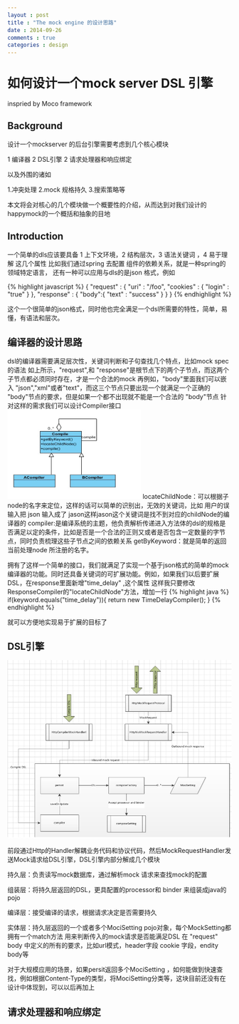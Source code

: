 ```yaml
---
layout : post
title : "The mock engine 的设计思路"
date : 2014-09-26
comments : true
categories : design
---
```

如何设计一个mock server DSL 引擎
=====================
inspried by Moco framework

Background
----
设计一个mockserver 的后台引擎需要考虑到几个核心模块

1 编译器
2 DSL引擎
2 请求处理器和响应绑定

以及外围的诸如

1.冲突处理
2.mock 规格持久
3.搜索策略等 

本文将会对核心的几个模块做一个概要性的介绍，从而达到对我们设计的happymock的一个概括和抽象的目地

Introduction
----
一个简单的dls应该要具备 1 上下文环境，2 结构层次，3 语法关键词 ，4 易于理解 这几个属性
比如我们通过spring 去配置 组件的依赖关系，就是一种spring的 领域特定语言，
还有一种可以应用与dls的是json 格式，例如

{% highlight javascript %}
{
  "request" :
    {
      "uri" : "/foo",
      "cookies" :
        {
          "login" : "true"
        }
    },
  "response" :
    {
      "body":{
        "text" : "success"
      }
    }
}
{% endhighlight %}

这个一个很简单的json格式，同时他也完全满足一个dsl所需要的特性，简单，易懂，有语法和层次。

编译器的设计思路
----
dsl的编译器需要满足层次性，关键词判断和子句查找几个特点，比如mock spec 的语法 如上所示，"request",和 "response"是根节点下的两个子节点，而这两个子节点都必须同时存在，才是一个合法的mock
再例如，"body"里面我们可以嵌入 "json","xml"或者"text"，而这三个节点只要出现一个就满足一个正确的 "body"节点的要求，但是如果一个都不出现就不能是一个合法的 "body"节点
针对这样的需求我们可以设计Compiler接口
<img src="/assets/compiler.jpg" height="200px" width="300px" alt="compiler"/>
locateChildNode：可以根据子node的名字来定位，这样的话可以简单的识别出，无效的关键词，比如 用户的误输入把 json 输入成了 jason这样jason这个关键词是找不到对应的childNode的编译器的
compiler:是编译系统的主题，他负责解析传递进入方法体的dsl的规格是否满足以定的条件，比如是否是一个合法的正则又或者是否包含一定数量的字节点，同时负责梳理这些子节点之间的依赖关系
getByKeyword：就是简单的返回当前处理node 所注册的名字。

拥有了这样一个简单的接口，我们就满足了实现一个基于json格式的简单的mock 编译器的功能。同时还具备关键词的可扩展功能。例如，如果我们以后要扩展DSL，在response里面新增"time_delay" ,这个属性
这样我只要修改ResponseCompiler的"locateChildNode"方法，增加一行
{% highlight java %}
 if(keyword.equals("time_delay")){
       return new TimeDelayCompiler();
 }
{% endhighlight %}

就可以方便地实现易于扩展的目标了

DSL引擎
----
<img src="/assets/mock_design.jpg" height="400px" width="600px" alt="AO"/>


前段通过Http的Handler解耦业务代码和协议代码，然后MockRequestHandler发送Mock请求给DSL引擎，DSL引擎内部分解成几个模块

持久层：负责读写mock数据库，通过解析mock 请求来查找mock的配置

组装层：将持久层返回的DSL，更具配置的processor和 binder 来组装成java的pojo

编译层：接受编译的请求，根据请求决定是否需要持久

实体层：持久层返回的一个或者多个MociSetting pojo对象，每个MockSetting都拥有一个match方法
用来判断传入的mock请求是否能满足DSL 在 "request" body 中定义的所有的要求，比如url模式，header字段
cookie 字段，endity body等

对于大规模应用的场景，如果persit返回多个MociSetting ，如何能做到快速查找，例如根据Content-Type的类型，将MociSetting分类等，这块目前还没有在设计中体现到，可以以后再加上

请求处理器和响应绑定
----



